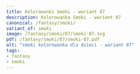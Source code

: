 ```yaml
---
title: Kolorowanki Smoki - wariant 87
description: Kolorowanka Smoki - wariant 87
canonical: /fantasy/smoki/
variant_of: smoki
image: /fantasy/smoki/87/smoki-87.svg
pdf: /fantasy/smoki/87/smoki-87.pdf
alt: "smoki kolorowanka dla dzieci - wariant 87"
tags:
- fantasy
- smoki
---
```

